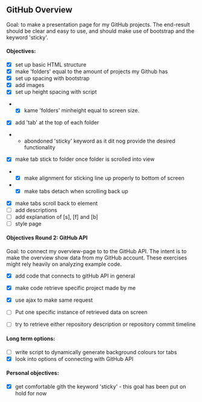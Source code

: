 ## GitHub Overview

Goal: to make a presentation page for my GitHub projects. The end-result should be clear and easy to use, and should make use of bootstrap and the keyword 'sticky'. 

#### Objectives:

* [x] set up basic HTML structure
* [x] make 'folders' equal to the amount of projects my Github has
* [x] set up spacing with bootstrap
* [x] add images
* [x] set up height spacing with script
* * [x] kame 'folders' minheight equal to screen size.
* [x] add 'tab' at the top of each folder
* * abondoned 'sticky' keyword as it dit nog provide the desired functionality
* [x] make tab stick to folder once folder is scrolled into view
* * [x] make alignment for sticking line up properly to bottom of screen
* * [x] make tabs detach when scrolling back up
* [x] make tabs scroll back to element
* [ ] add descriptions
* [ ] add explanation of [s], [f] and [b]
* [ ] style page

#### Objectives Round 2: GitHub API

Goal: to connect my overview-page to to the GitHub API. The intent is to make the overview show data from my GitHub account. These exercises might rely heavily on analyzing example code.

* [x] add code that connects to gitHub API in general
* [x] make code retrieve specific project made by me
* [x] use ajax to make same request
* [ ] Put one specific instance of retrieved data on screen
* [ ] try to retrieve either repository description or repository commit timeline 


#### Long term options:
* [ ] write script to dynamically generate background colours tor tabs
* [x] look into options of connecting with GitHub API

#### Personal objectives:

* [x] get comfortable gith the keyword 'sticky' - this goal has been put on hold for now

